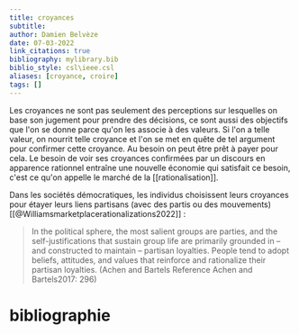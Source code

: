 ```yaml
---
title: croyances
subtitle:
author: Damien Belvèze
date: 07-03-2022
link_citations: true
bibliography: mylibrary.bib
biblio_style: csl\ieee.csl
aliases: [croyance, croire]
tags: []
---
```


Les croyances ne sont pas seulement des perceptions sur lesquelles on base son jugement pour prendre des décisions, ce sont aussi des objectifs que l'on se donne parce qu'on les associe à des valeurs. 
Si l'on a telle valeur, on nourrit telle croyance et l'on se met en quête de tel argument pour confirmer cette croyance. Au besoin on peut être prêt à payer pour cela. Le besoin de voir ses croyances confirmées par un discours en apparence rationnel entraîne une nouvelle économie qui satisfait ce besoin, c'est ce qu'on appelle le marché de la [[rationalisation]].

Dans les sociétés démocratiques, les individus choisissent leurs croyances pour étayer leurs liens partisans (avec des partis ou des mouvements)[[@Williamsmarketplacerationalizations2022]] : 

> In the political sphere, the most salient groups are parties, and the self-justifications that sustain group life are primarily grounded in – and constructed to maintain – partisan loyalties. People tend to adopt beliefs, attitudes, and values that reinforce and rationalize their partisan loyalties. (Achen and Bartels Reference Achen and Bartels2017: 296)











# bibliographie

